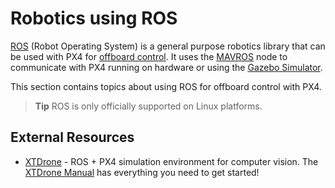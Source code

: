 # Robotics using ROS

[ROS](http://www.ros.org/) (Robot Operating System) is a general purpose robotics library that can be used with PX4 for [offboard control](../ros/mavros_offboard.md).
It uses the [MAVROS](../ros/mavros_installation.md) node to communicate with PX4 running on hardware or using the [Gazebo Simulator](../simulation/ros_interface.md).

This section contains topics about using ROS for offboard control with PX4.

> **Tip** ROS is only officially supported on Linux platforms.

## External Resources

- [XTDrone](https://github.com/robin-shaun/XTDrone/blob/master/README.en.md) - ROS + PX4 simulation environment for computer vision.
  The [XTDrone Manual](https://www.yuque.com/xtdrone/manual_en) has everything you need to get started!
